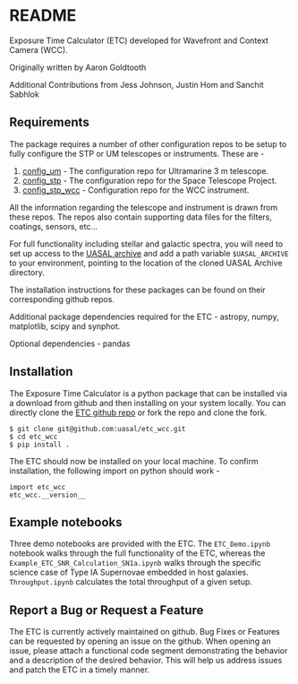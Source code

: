 # README
Exposure Time Calculator (ETC) developed for Wavefront and Context Camera (WCC).

Originally written by Aaron Goldtooth

Additional Contributions from Jess Johnson, Justin Hom and Sanchit Sabhlok 

## Requirements
The package requires a number of other configuration repos to be setup to fully configure the STP or UM telescopes or instruments. These are -
1. [config_um](https://github.com/uasal/config_um) - The configuration repo for Ultramarine 3 m telescope.
2. [config_stp](https://github.com/uasal/config_stp) - The configuration repo for the Space Telescope Project.
3. [config_stp_wcc](https://github.com/uasal/config_stp_wcc) - Configuration repo for the WCC instrument. 

All the information regarding the telescope and instrument is drawn from these repos. The repos also contain supporting data files for the filters, coatings, sensors, etc...

For full functionality including stellar and galactic spectra, you will need to set up access to the [UASAL archive](https://github.com/uasal/uasal_archive) and add a path variable `$UASAL_ARCHIVE` to your environment, pointing to the location of the cloned UASAL Archive directory. 

The installation instructions for these packages can be found on their corresponding github repos. 

Additional package dependencies required for the ETC - astropy, numpy, matplotlib, scipy and synphot.

Optional dependencies - pandas

## Installation

The Exposure Time Calculator is a python package that can be installed via a download from github and then installing on your system locally. You can directly clone the [ETC github repo](https://github.com/uasal/etc_wcc) or fork the repo and clone the fork. 
```
$ git clone git@github.com:uasal/etc_wcc.git
$ cd etc_wcc 
$ pip install .
```
The ETC should now be installed on your local machine. To confirm installation, the following import on python should work - 
```
import etc_wcc
etc_wcc.__version__
```

## Example notebooks
Three demo notebooks are provided with the ETC. The `ETC_Demo.ipynb` notebook walks through the full functionality of the ETC, whereas the `Example_ETC_SNR_Calculation_SN1a.ipynb` walks through the specific science case of Type IA Supernovae embedded in host galaxies. `Throughput.ipynb` calculates the total throughput of a given setup.

## Report a Bug or Request a Feature
The ETC is currently actively maintained on github. Bug Fixes or Features can be requested by opening an issue on the github. When opening an issue, please attach a functional code segment demonstrating the behavior and a description of the desired behavior. This will help us address issues and patch the ETC in a timely manner. 